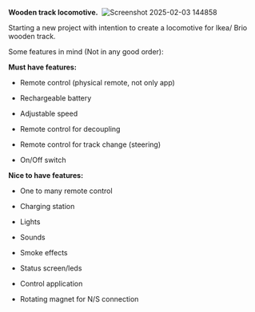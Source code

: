 **Wooden track locomotive.** 
![Screenshot 2025-02-03 144858](https://github.com/user-attachments/assets/e640376c-b0fa-4bdd-aeaf-531ae99a9261)

Starting a new project with intention to create a locomotive for Ikea/ Brio wooden track. 

Some features in mind (Not in any good order): 

**Must have features:** 

*   Remote control (physical remote, not only app)
    
*   Rechargeable battery
    
*   Adjustable speed
    
*   Remote control for decoupling
    
*   Remote control for track change (steering)
    
*   On/Off switch
    

**Nice to have features:**

*   One to many remote control 
    
*   Charging station
    
*   Lights
    
*   Sounds
    
*   Smoke effects
    
*   Status screen/leds
    
*   Control application
    
*   Rotating magnet for N/S connection
